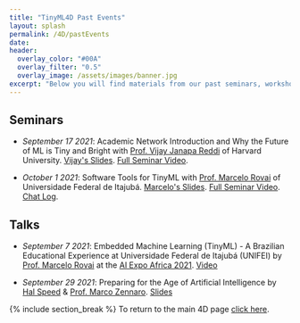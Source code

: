 ```yaml
---
title: "TinyML4D Past Events"
layout: splash
permalink: /4D/pastEvents
date: 
header:
  overlay_color: "#00A"
  overlay_filter: "0.5"
  overlay_image: /assets/images/banner.jpg
excerpt: "Below you will find materials from our past seminars, workshops, and other events."
---
```


## Seminars

+ *September 17 2021*: Academic Network Introduction and Why the Future of ML is Tiny and Bright with [Prof. Vijay Janapa Reddi](https://scholar.harvard.edu/vijay-janapa-reddi/home) of Harvard University. [Vijay's Slides](/assets/slides/4D/seminars/21.09.17_Vijay_Janapa_Reddi.pdf). [Full Seminar Video](https://youtu.be/LeW9lsyNqgY).

+ *October 1 2021*: Software Tools for TinyML with [Prof. Marcelo Rovai](https://github.com/Mjrovai) of Universidade Federal de Itajubá. [Marcelo's Slides](/assets/slides/4D/seminars/21.10.01_Marcelo_Rovai.pdf). [Full Seminar Video](https://youtu.be/aV_e1wFjK8s). [Chat Log](/4D/AcademicNetwork/21-10-01-SeminarChatLog).

## Talks

+ *September 7 2021*: Embedded Machine Learning (TinyML) - A Brazilian Educational Experience at Universidade Federal de Itajubá (UNIFEI) by [Prof. Marcelo Rovai](https://www.linkedin.com/in/marcelo-jose-rovai-brazil-chile) at the [AI Expo Africa 2021](https://aiexpoafrica.com/). [Video](https://www.youtube.com/watch?v=shLvVFl9nHY)

+ *September 29 2021*: Preparing for the Age of Artificial Intelligence by [Hal Speed](https://www.linkedin.com/in/halspeed/) & [Prof. Marco Zennaro](http://users.ictp.it/~mzennaro/). [Slides](https://ai4k12.org/wp-content/uploads/2021/09/K-12-mEducation-Alliance-Symposium-2021.09.29.pdf)

{% include section_break %}
To return to the main 4D page [click here](/4D).